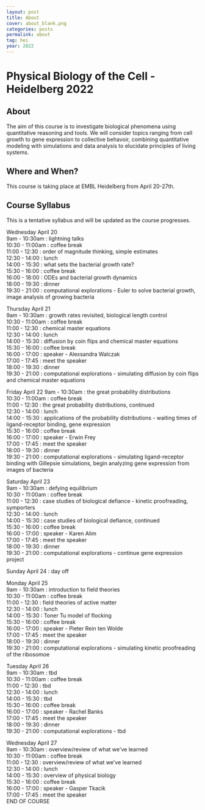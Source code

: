```yaml
---
layout: post
title: About
cover: about_blank.png
categories: posts
permalink: about
tag: hei
year: 2022
---
```

# Physical Biology of the Cell - Heidelberg 2022

## About
The aim of this course is to investigate biological phenomena using quantitative reasoning and tools. We will consider topics ranging from cell growth to gene expression to collective behavoir, combining quantitative modeling with simulations and data analysis to elucidate principles of living systems. 


## Where and When?
This course is taking place at EMBL Heidelberg from April 20-27th. 

## Course Syllabus
This is a tentative syllabus and will be updated as the course progresses.

Wednesday April 20 \
9am - 10:30am : lightning talks \
10:30 - 11:00am : coffee break \
11:00 - 12:30 : order of magnitude thinking, simple estimates \
12:30 - 14:00 : lunch \
14:00 - 15:30 : what sets the bacterial growth rate? \
15:30 - 16:00 : coffee break \
16:00 - 18:00 : ODEs and bacterial growth dynamics \
18:00 - 19:30 : dinner \
19:30 - 21:00 : computational explorations - Euler to solve bacterial growth, image analysis of growing bacteria 

Thursday April 21 \
9am - 10:30am : growth rates revisited, biological length control \
10:30 - 11:00am : coffee break \
11:00 - 12:30 : chemical master equations \
12:30 - 14:00 : lunch \
14:00 - 15:30 : diffusion by coin flips and chemical master equations \
15:30 - 16:00 : coffee break \
16:00 - 17:00 : speaker - Alexsandra Walczak \
17:00 - 17:45 : meet the speaker \
18:00 - 19:30 : dinner \
19:30 - 21:00 : computational explorations - simulating diffusion by coin flips and chemical master equations

Friday April 22
9am - 10:30am : the great probability distributions \
10:30 - 11:00am : coffee break \
11:00 - 12:30 : the great probability distributions, continued \
12:30 - 14:00 : lunch \
14:00 - 15:30 : applications of the probability distributions - waiting times of ligand-receptor binding, gene expression \
15:30 - 16:00 : coffee break \
16:00 - 17:00 : speaker - Erwin Frey \
17:00 - 17:45 : meet the speaker \
18:00 - 19:30 : dinner \
19:30 - 21:00 : computational explorations - simulating ligand-receptor binding with Gillepsie simulations, begin analyzing gene expression from images of bacteria

Saturday April 23 \
9am - 10:30am : defying equilibrium \
10:30 - 11:00am : coffee break \
11:00 - 12:30 : case studies of biological defiance - kinetic proofreading, symporters \
12:30 - 14:00 : lunch \
14:00 - 15:30 : case studies of biological defiance, continued \
15:30 - 16:00 : coffee break \
16:00 - 17:00 : speaker - Karen Alim \
17:00 - 17:45 : meet the speaker \
18:00 - 19:30 : dinner \
19:30 - 21:00 : computational explorations - continue gene expression project

Sunday April 24 : day off

Monday April 25 \
9am - 10:30am : introduction to field theories \
10:30 - 11:00am : coffee break \
11:00 - 12:30 : field theories of active matter \
12:30 - 14:00 : lunch \
14:00 - 15:30 : Toner Tu model of flocking \
15:30 - 16:00 : coffee break \
16:00 - 17:00 : speaker - Pieter Rein ten Wolde \
17:00 - 17:45 : meet the speaker \
18:00 - 19:30 : dinner \
19:30 - 21:00 : computational explorations - simulating kinetic proofreading of the ribosomoe

Tuesday April 26 \
9am - 10:30am : tbd \
10:30 - 11:00am : coffee break \
11:00 - 12:30 : tbd \
12:30 - 14:00 : lunch \
14:00 - 15:30 : tbd \
15:30 - 16:00 : coffee break \
16:00 - 17:00 : speaker - Rachel Banks \
17:00 - 17:45 : meet the speaker \
18:00 - 19:30 : dinner \
19:30 - 21:00 : computational explorations - tbd

Wednesday April 27 \
9am - 10:30am : overview/review of what we've learned \
10:30 - 11:00am : coffee break \
11:00 - 12:30 : overview/review of what we've learned \
12:30 - 14:00 : lunch \
14:00 - 15:30 : overview of physical biology \
15:30 - 16:00 : coffee break \
16:00 - 17:00 : speaker - Gasper Tkacik \
17:00 - 17:45 : meet the speaker \
END OF COURSE




